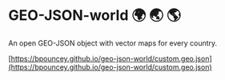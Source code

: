 # GEO-JSON-world :earth_africa: :earth_asia: :earth_americas:
An open GEO-JSON object with vector maps for every country.

[https://bpouncey.github.io/geo-json-world/custom.geo.json](https://bpouncey.github.io/geo-json-world/custom.geo.json)
